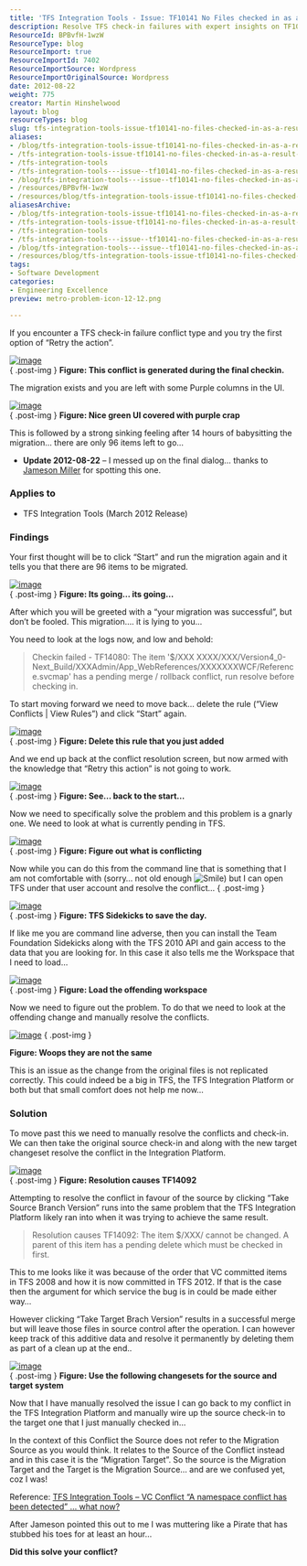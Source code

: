 ```yaml
---
title: 'TFS Integration Tools - Issue: TF10141 No Files checked in as a result of a TFS check-in failure'
description: Resolve TFS check-in failures with expert insights on TF10141. Learn to troubleshoot conflicts and ensure successful migrations in your projects.
ResourceId: BPBvfH-1wzW
ResourceType: blog
ResourceImport: true
ResourceImportId: 7402
ResourceImportSource: Wordpress
ResourceImportOriginalSource: Wordpress
date: 2012-08-22
weight: 775
creator: Martin Hinshelwood
layout: blog
resourceTypes: blog
slug: tfs-integration-tools-issue-tf10141-no-files-checked-in-as-a-result-of-a-tfs-check-in-failure
aliases:
- /blog/tfs-integration-tools-issue-tf10141-no-files-checked-in-as-a-result-of-a-tfs-check-in-failure
- /tfs-integration-tools-issue-tf10141-no-files-checked-in-as-a-result-of-a-tfs-check-in-failure
- /tfs-integration-tools
- /tfs-integration-tools---issue--tf10141-no-files-checked-in-as-a-result-of-a-tfs-check-in-failure
- /blog/tfs-integration-tools---issue--tf10141-no-files-checked-in-as-a-result-of-a-tfs-check-in-failure
- /resources/BPBvfH-1wzW
- /resources/blog/tfs-integration-tools-issue-tf10141-no-files-checked-in-as-a-result-of-a-tfs-check-in-failure
aliasesArchive:
- /blog/tfs-integration-tools-issue-tf10141-no-files-checked-in-as-a-result-of-a-tfs-check-in-failure
- /tfs-integration-tools-issue-tf10141-no-files-checked-in-as-a-result-of-a-tfs-check-in-failure
- /tfs-integration-tools
- /tfs-integration-tools---issue--tf10141-no-files-checked-in-as-a-result-of-a-tfs-check-in-failure
- /blog/tfs-integration-tools---issue--tf10141-no-files-checked-in-as-a-result-of-a-tfs-check-in-failure
- /resources/blog/tfs-integration-tools-issue-tf10141-no-files-checked-in-as-a-result-of-a-tfs-check-in-failure
tags:
- Software Development
categories:
- Engineering Excellence
preview: metro-problem-icon-12-12.png

---
```

If you encounter a TFS check-in failure conflict type and you try the first option of “Retry the action”.

[![image](images/image_thumb66-1-1.png "image")](http://blog.hinshelwood.com/files/2012/08/image66.png)  
{ .post-img }
**Figure: This conflict is generated during the final checkin.**

The migration exists and you are left with some Purple columns in the UI.

[![image](images/image_thumb67-2-2.png "image")](http://blog.hinshelwood.com/files/2012/08/image67.png)  
{ .post-img }
**Figure: Nice green UI covered with purple crap**

This is followed by a strong sinking feeling after 14 hours of babysitting the migration… there are only 96 items left to go…

- **Update 2012-08-22** – I messed up on the final dialog… thanks to [Jameson Miller](http://www.linkedin.com/pub/jameson-miller/11/90a/257) for spotting this one.

### Applies to

- TFS Integration Tools (March 2012 Release)

### Findings

Your first thought will be to click “Start” and run the migration again and it tells you that there are 96 items to be migrated.

[![image](images/image_thumb68-3-3.png "image")](http://blog.hinshelwood.com/files/2012/08/image68.png)  
{ .post-img }
**Figure: Its going… its going…**

After which you will be greeted with a “your migration was successful”, but don’t be fooled. This migration…. it is lying to you…

You need to look at the logs now, and low and behold:

> Checkin failed - TF14080: The item '$/XXX XXXX/XXX/Version4_0-Next_Build/XXXAdmin/App_WebReferences/XXXXXXXWCF/Reference.svcmap' has a pending merge / rollback conflict, run resolve before checking in.

To start moving forward we need to move back… delete the rule (“View Conflicts | View Rules”) and click “Start” again.

[![image](images/image_thumb69-4-4.png "image")](http://blog.hinshelwood.com/files/2012/08/image69.png)  
{ .post-img }
**Figure: Delete this rule that you just added**

And we end up back at the conflict resolution screen, but now armed with the knowledge that “Retry this action” is not going to work.

[![image](images/image_thumb70-5-5.png "image")](http://blog.hinshelwood.com/files/2012/08/image70.png)  
{ .post-img }
**Figure: See… back to the start…**

Now we need to specifically solve the problem and this problem is a gnarly one. We need to look at what is currently pending in TFS.

[![image](images/image_thumb71-6-6.png "image")](http://blog.hinshelwood.com/files/2012/08/image71.png)  
{ .post-img }
**Figure: Figure out what is conflicting**

Now while you can do this from the command line that is something that I am not comfortable with (sorry… not old enough ![Smile](images/wlEmoticon-smile2-13-13.png)) but I can open TFS under that user account and resolve the conflict…
{ .post-img }

[![image](images/image_thumb72-7-7.png "image")](http://blog.hinshelwood.com/files/2012/08/image72.png)  
{ .post-img }
**Figure: TFS Sidekicks to save the day.**

If like me you are command line adverse, then you can install the Team Foundation Sidekicks along with the TFS 2010 API and gain access to the data that you are looking for. In this case it also tells me the Workspace that I need to load…

[![image](images/image_thumb73-8-8.png "image")](http://blog.hinshelwood.com/files/2012/08/image73.png)  
{ .post-img }
**Figure: Load the offending workspace**

Now we need to figure out the problem. To do that we need to look at the offending change and manually resolve the conflicts.

[![image](images/image_thumb74-9-9.png "image")](http://blog.hinshelwood.com/files/2012/08/image74.png)
{ .post-img }

**Figure: Woops they are not the same**

This is an issue as the change from the original files is not replicated correctly. This could indeed be a big in TFS, the TFS Integration Platform or both but that small comfort does not help me now…

### Solution

To move past this we need to manually resolve the conflicts and check-in. We can then take the original source check-in and along with the new target changeset resolve the conflict in the Integration Platform.

[![image](images/image_thumb75-10-10.png "image")](http://blog.hinshelwood.com/files/2012/08/image75.png)  
{ .post-img }
**Figure: Resolution causes TF14092**

Attempting to resolve the conflict in favour of the source by clicking “Take Source Branch Version” runs into the same problem that the TFS Integration Platform likely ran into when it was trying to achieve the same result.

> Resolution causes TF14092: The item $/XXX/ cannot be changed. A parent of this item has a pending delete which must be checked in first.

This to me looks like it was because of the order that VC committed items  in TFS 2008 and how it is now committed in TFS 2012. If that is the case then the argument for which service the bug is in could be made either way…

However clicking “Take Target Brach Version” results in a successful merge but will leave those files in source control after the operation. I can however keep track of this additive data and resolve it permanently by deleting them as part of a clean up at the end..

[![image](images/image_thumb76-11-11.png "image")](http://blog.hinshelwood.com/files/2012/08/image76.png)  
{ .post-img }
**Figure: Use the following changesets for the source and target system**

Now that I have manually resolved the issue I can go back to my conflict in the TFS Integration Platform and manually wire up the source check-in to the target one that I just manually checked in…

<warning>

In the context of this Conflict the Source does not refer to the Migration Source as you would think. It relates to the Source of the Conflict instead and in this case it is the “Migration Target”. So the source is the Migration Target and the Target is the Migration Source… and are we confused yet, coz I was!

Reference: [TFS Integration Tools – VC Conflict “A namespace conflict has been detected” … what now?](http://blogs.msdn.com/b/willy-peter_schaub/archive/2012/04/10/tfs-integration-tools-vc-conflict-a-namespace-conflict-has-been-detected-what-now.aspx)

After Jameson pointed this out to me I was muttering like a Pirate that has stubbed his toes for at least an hour…

<warning>

**Did this solve your conflict?**
